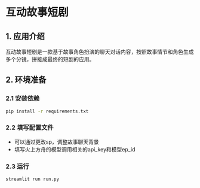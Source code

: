 # 互动故事短剧
## 1. 应用介绍
互动故事短剧是一款基于故事角色扮演的聊天对话内容，按照故事情节和角色生成多个分镜，拼接成最终的短剧的应用。

## 2. 环境准备
### 2.1 安装依赖
```bash
pip install -r requirements.txt
```

### 2.2 填写配置文件
* 可以通过更改sp，调整故事聊天背景
* 填写火上方舟的模型调用相关的api_key和模型ep_id

### 2.3 运行
```bash
streamlit run run.py
```